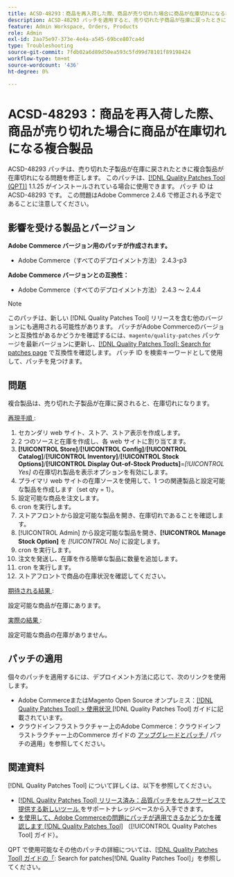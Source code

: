 ```yaml
---
title: ACSD-48293：商品を再入荷した際、商品が売り切れた場合に商品が在庫切れになる複合製品
description: ACSD-48293 パッチを適用すると、売り切れた子商品が在庫に戻ったときに複合商品が在庫切れになるAdobe Commerceの問題を修正できます。
feature: Admin Workspace, Orders, Products
role: Admin
exl-id: 2aa75e97-373e-4e4a-a545-69bce807ca4d
type: Troubleshooting
source-git-commit: 7fdb02a6d89d50ea593c5fd99d78101f89198424
workflow-type: tm+mt
source-wordcount: '436'
ht-degree: 0%

---
```


# ACSD-48293：商品を再入荷した際、商品が売り切れた場合に商品が在庫切れになる複合製品

ACSD-48293 パッチは、売り切れた子製品が在庫に戻されたときに複合製品が在庫切れになる問題を修正します。 このパッチは、[[!DNL Quality Patches Tool (QPT)]](https://experienceleague.adobe.com/en/docs/commerce-operations/tools/quality-patches-tool/quality-patches-tool-to-self-serve-quality-patches) 1.1.25 がインストールされている場合に使用できます。 パッチ ID は ACSD-48293 です。 この問題はAdobe Commerce 2.4.6 で修正される予定であることに注意してください。

## 影響を受ける製品とバージョン

**Adobe Commerce バージョン用のパッチが作成されます。**

* Adobe Commerce（すべてのデプロイメント方法） 2.4.3-p3

**Adobe Commerce バージョンとの互換性：**

* Adobe Commerce（すべてのデプロイメント方法） 2.4.3 ～ 2.4.4

>[!NOTE]
>
>このパッチは、新しい [!DNL Quality Patches Tool] リリースを含む他のバージョンにも適用される可能性があります。 パッチがAdobe Commerceのバージョンと互換性があるかどうかを確認するには、`magento/quality-patches` パッケージを最新バージョンに更新し、[[!DNL Quality Patches Tool]: Search for patches page](https://experienceleague.adobe.com/tools/commerce-quality-patches/index.html) で互換性を確認します。 パッチ ID を検索キーワードとして使用して、パッチを見つけます。

## 問題

複合製品は、売り切れた子製品が在庫に戻されると、在庫切れになります。

<u> 再現手順 </u>:

1. セカンダリ web サイト、ストア、ストア表示を作成します。
1. 2 つのソースと在庫を作成し、各 web サイトに割り当てます。
1. **[!UICONTROL Store]**/**[!UICONTROL Config]**/**[!UICONTROL Catalog]**/**[!UICONTROL Inventory]**/**[!UICONTROL Stock Options]**/**[!UICONTROL Display Out-of-Stock Products]**=*[!UICONTROL Yes]* の在庫切れ製品を表示オプションを有効にします。
1. プライマリ web サイトの在庫ソースを使用して、1 つの関連製品と設定可能な製品を作成します（set qty = 1）。
1. 設定可能な商品を注文します。
1. cron を実行します。
1. ストアフロントから設定可能な製品を開き、在庫切れであることを確認します。
1. [!UICONTROL Admin] から設定可能な製品を開き、**[!UICONTROL Manage Stock Option]** を *[!UICONTROL No]* に設定します。
1. cron を実行します。
1. 注文を発送し、在庫を作る簡単な製品に数量を追加します。
1. cron を実行します。
1. ストアフロントで商品の在庫状況を確認してください。

<u> 期待される結果 </u>:

設定可能な商品が在庫にあります。

<u> 実際の結果 </u>:

設定可能な商品の在庫がありません。

## パッチの適用

個々のパッチを適用するには、デプロイメント方法に応じて、次のリンクを使用します。

* Adobe CommerceまたはMagento Open Source オンプレミス：[[!DNL Quality Patches Tool] > 使用状況 ](/help/tools/quality-patches-tool/usage.md)[!DNL Quality Patches Tool] ガイドに記載されています。
* クラウドインフラストラクチャー上のAdobe Commerce：クラウドインフラストラクチャー上のCommerce ガイドの [ アップグレードとパッチ ](https://experienceleague.adobe.com/docs/commerce-cloud-service/user-guide/develop/upgrade/apply-patches.html)/ パッチの適用」を参照してください。

## 関連資料

[!DNL Quality Patches Tool] について詳しくは、以下を参照してください。

* [[!DNL Quality Patches Tool]  リリース済み：品質パッチをセルフサービスで提供する新しいツール ](https://experienceleague.adobe.com/en/docs/commerce-operations/tools/quality-patches-tool/quality-patches-tool-to-self-serve-quality-patches) をサポートナレッジベースから入手できます。
* [ を使用して、Adobe Commerceの問題にパッチが適用できるかどうかを確認します  [!DNL Quality Patches Tool]](/help/tools/quality-patches-tool/patches-available-in-qpt/check-patch-for-magento-issue-with-magento-quality-patches.md) （[!UICONTROL Quality Patches Tool] ガイド）。


QPT で使用可能なその他のパッチの詳細については、[[!DNL Quality Patches Tool] ガイドの「](https://experienceleague.adobe.com/tools/commerce-quality-patches/index.html): Search for patches[!DNL Quality Patches Tool]」を参照してください。
